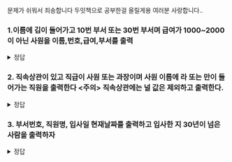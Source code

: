 문제가 쉬워서 죄송합니다 두잇책으로 공부한걸 올릴게용 여러분 사랑합니다..

<h3>1.이름에 김이 들어가고 10번 부서 또는 30번 부서며 급여가 1000~2000이 아닌 사원을 이름,번호,급여,부서를 출력 </h3>

<details>
   <summary> 정답 </summary>
   <div markdown= "1">
   <img width="297" alt="1111" src="https://user-images.githubusercontent.com/61142803/123217178-43901180-d505-11eb-9cc8-6819a67867ec.PNG">

   
   </div>
   </details>
   
<h3>2. 직속상관이 있고 직급이 사원 또는 과장이며 사원 이름에 라 또는 만이 들어가는 직원을 출력한다 <주의> 직속상관에는 널 값은 제외하고 출력한다. </h3>   
   <details>
   <summary> 정답 </summary>
   <div markdown= "1">
     <img width="329" alt="222" src="https://user-images.githubusercontent.com/61142803/123217404-7fc37200-d505-11eb-9123-d0b99b78e769.PNG">

   </div>
   </details>
  
  <h3>3. 부서번호, 직원명, 입사일 현재날짜를 출력하고 입사한 지 30년이 넘은 사람을 출력하자  </h3>  
   <details>
   <summary> 정답 </summary>
   <div markdown= "1">
<img width="173" alt="33" src="https://user-images.githubusercontent.com/61142803/123217567-aa152f80-d505-11eb-8665-7a352c9c7ba6.PNG">


   </div>
   </details>
